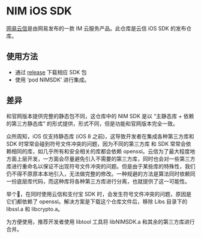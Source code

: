 # NIM iOS SDK
[网易云信](http://netease.im)是由网易发布的一款 IM 云服务产品。此仓库是云信 iOS SDK 的发布仓库。

## 使用方法
* 通过  [release](https://github.com/netease-im/NIM_iOS_SDK/releases) 下载相应 SDK 包
* 使用 ‘pod NIMSDK’ 进行集成。

## 差异
和官网版本提供完整的静态包不同，这仓库中的 NIM SDK 是以 “主静态库 + 依赖的第三方静态库” 的形式提供，形式不同，但是功能和官网版本完全一致。

众所周知，iOS 仅支持静态库 (iOS 8 之前)，这导致开发者在集成各种第三方库和 SDK 时常常会碰到符号文件冲突的问题，因为不同的第三方库 和 SDK 常常会依赖相同的库，如几乎所有和安全相关的库都会依赖 openssl。云信为了最大程度地方面上层开发，一方面会尽量避免引入不需要的第三方库，同时也会对一些第三方库进行重命名以保证不出现符号文件冲突的问题。但是由于某些库的特殊性，我们仍不得不原原本本地引入，无法做完整的修改。一种规避的方法是算法同时依赖同一份底层库代码，而这种库将各种第三方库进行分离，也就提供了这一可能性。

举个🌰，在同时使用云信和支付宝 SDK 时，会发生符号文件冲突的问题，原因是它们都依赖了 openssl。解决方案是下载这个仓库文件后，移除 Libs 目录下的 libssl.a 和 libcrypto.a。

为方便使用，推荐开发者使用 libtool 工具将 libNIMSDK.a 和其余的第三方库进行合并。

